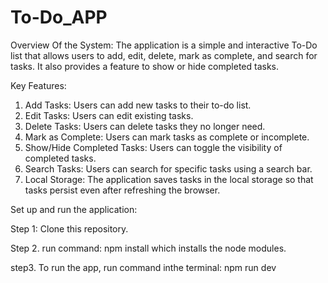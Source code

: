 # To-Do_APP

Overview Of the System:
The application is a simple and interactive To-Do list that allows users to add, edit, delete, mark as complete, and search for tasks. It also provides a feature to show or hide completed tasks.

Key Features:
1. Add Tasks: Users can add new tasks to their to-do list.
2. Edit Tasks: Users can edit existing tasks.
3. Delete Tasks: Users can delete tasks they no longer need.
4. Mark as Complete: Users can mark tasks as complete or incomplete.
5. Show/Hide Completed Tasks: Users can toggle the visibility of completed tasks.
6. Search Tasks: Users can search for specific tasks using a search bar.
7. Local Storage: The application saves tasks in the local storage so that tasks persist even after refreshing the browser.


Set up and run the application:

Step 1: Clone this repository.

Step 2. run command: npm install
which installs the node modules.

step3. To run the app, run command inthe terminal: npm run dev
